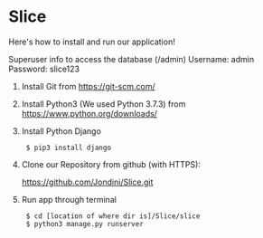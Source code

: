 # Slice

Here's how to install and run our application!

Superuser info to access the database (/admin)
    Username: admin
    Password: slice123

1) Install Git from https://git-scm.com/

2) Install Python3 (We used Python 3.7.3) from https://www.python.org/downloads/

3) Install Python Django 

        $ pip3 install django 
        
4) Clone our Repository from github (with HTTPS):

    https://github.com/Jondini/Slice.git
    
5) Run app through terminal

        $ cd [location of where dir is]/Slice/slice
        $ python3 manage.py runserver
